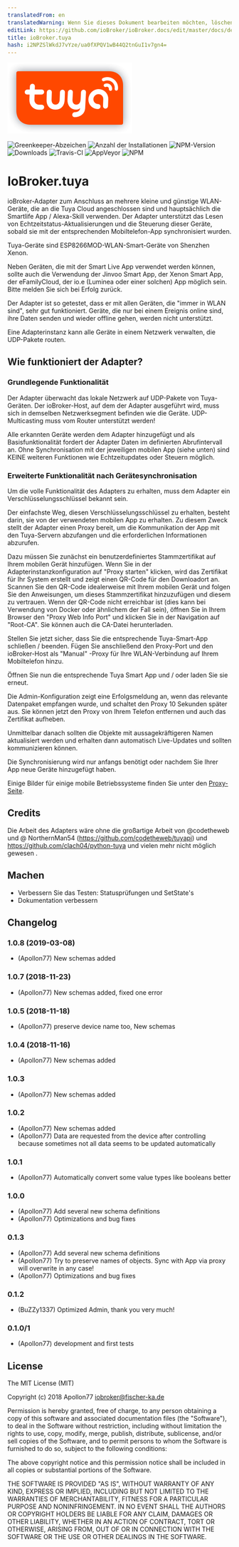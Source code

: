 ```yaml
---
translatedFrom: en
translatedWarning: Wenn Sie dieses Dokument bearbeiten möchten, löschen Sie bitte das Feld "translationsFrom". Andernfalls wird dieses Dokument automatisch erneut übersetzt
editLink: https://github.com/ioBroker/ioBroker.docs/edit/master/docs/de/adapterref/iobroker.tuya/README.md
title: ioBroker.tuya
hash: i2NPZSlWkdJ7vYze/ua0fXPQV1wB44Q2tnGuI1v7gn4=
---
```

![Logo](../../../en/adapterref/iobroker.tuya/admin/tuya.png)

![Greenkeeper-Abzeichen](https://badges.greenkeeper.io/Apollon77/ioBroker.tuya.svg)
![Anzahl der Installationen](http://iobroker.live/badges/tuya-stable.svg)
![NPM-Version](http://img.shields.io/npm/v/iobroker.tuya.svg)
![Downloads](https://img.shields.io/npm/dm/iobroker.tuya.svg)
![Travis-CI](http://img.shields.io/travis/Apollon77/ioBroker.tuya/master.svg)
![AppVeyor](https://ci.appveyor.com/api/projects/status/github/Apollon77/ioBroker.tuya?branch=master&svg=true)
![NPM](https://nodei.co/npm/iobroker.tuya.png?downloads=true)

# IoBroker.tuya
ioBroker-Adapter zum Anschluss an mehrere kleine und günstige WLAN-Geräte, die an die Tuya Cloud angeschlossen sind und hauptsächlich die Smartlife App / Alexa-Skill verwenden. Der Adapter unterstützt das Lesen von Echtzeitstatus-Aktualisierungen und die Steuerung dieser Geräte, sobald sie mit der entsprechenden Mobiltelefon-App synchronisiert wurden.

Tuya-Geräte sind ESP8266MOD-WLAN-Smart-Geräte von Shenzhen Xenon.

Neben Geräten, die mit der Smart Live App verwendet werden können, sollte auch die Verwendung der Jinvoo Smart App, der Xenon Smart App, der eFamilyCloud, der io.e (Luminea oder einer solchen) App möglich sein. Bitte melden Sie sich bei Erfolg zurück.

Der Adapter ist so getestet, dass er mit allen Geräten, die "immer in WLAN sind", sehr gut funktioniert. Geräte, die nur bei einem Ereignis online sind, ihre Daten senden und wieder offline gehen, werden nicht unterstützt.

Eine Adapterinstanz kann alle Geräte in einem Netzwerk verwalten, die UDP-Pakete routen.

## Wie funktioniert der Adapter?
### Grundlegende Funktionalität
Der Adapter überwacht das lokale Netzwerk auf UDP-Pakete von Tuya-Geräten. Der ioBroker-Host, auf dem der Adapter ausgeführt wird, muss sich in demselben Netzwerksegment befinden wie die Geräte. UDP-Multicasting muss vom Router unterstützt werden!

Alle erkannten Geräte werden dem Adapter hinzugefügt und als Basisfunktionalität fordert der Adapter Daten im definierten Abrufintervall an. Ohne Synchronisation mit der jeweiligen mobilen App (siehe unten) sind KEINE weiteren Funktionen wie Echtzeitupdates oder Steuern möglich.

### Erweiterte Funktionalität nach Gerätesynchronisation
Um die volle Funktionalität des Adapters zu erhalten, muss dem Adapter ein Verschlüsselungsschlüssel bekannt sein.

Der einfachste Weg, diesen Verschlüsselungsschlüssel zu erhalten, besteht darin, sie von der verwendeten mobilen App zu erhalten. Zu diesem Zweck stellt der Adapter einen Proxy bereit, um die Kommunikation der App mit den Tuya-Servern abzufangen und die erforderlichen Informationen abzurufen.

Dazu müssen Sie zunächst ein benutzerdefiniertes Stammzertifikat auf Ihrem mobilen Gerät hinzufügen.
Wenn Sie in der Adapterinstanzkonfiguration auf "Proxy starten" klicken, wird das Zertifikat für Ihr System erstellt und zeigt einen QR-Code für den Downloadort an. Scannen Sie den QR-Code idealerweise mit Ihrem mobilen Gerät und folgen Sie den Anweisungen, um dieses Stammzertifikat hinzuzufügen und diesem zu vertrauen.
Wenn der QR-Code nicht erreichbar ist (dies kann bei Verwendung von Docker oder ähnlichem der Fall sein), öffnen Sie in Ihrem Browser den "Proxy Web Info Port" und klicken Sie in der Navigation auf "Root-CA". Sie können auch die CA-Datei herunterladen.

Stellen Sie jetzt sicher, dass Sie die entsprechende Tuya-Smart-App schließen / beenden.
Fügen Sie anschließend den Proxy-Port und den ioBroker-Host als "Manual" -Proxy für Ihre WLAN-Verbindung auf Ihrem Mobiltelefon hinzu.

Öffnen Sie nun die entsprechende Tuya Smart App und / oder laden Sie sie erneut.

Die Admin-Konfiguration zeigt eine Erfolgsmeldung an, wenn das relevante Datenpaket empfangen wurde, und schaltet den Proxy 10 Sekunden später aus. Sie können jetzt den Proxy von Ihrem Telefon entfernen und auch das Zertifikat aufheben.

Unmittelbar danach sollten die Objekte mit aussagekräftigeren Namen aktualisiert werden und erhalten dann automatisch Live-Updates und sollten kommunizieren können.

Die Synchronisierung wird nur anfangs benötigt oder nachdem Sie Ihrer App neue Geräte hinzugefügt haben.

Einige Bilder für einige mobile Betriebssysteme finden Sie unter den [Proxy-Seite](PROXY.md).

## Credits
Die Arbeit des Adapters wäre ohne die großartige Arbeit von @codetheweb und @ NorthernMan54 (https://github.com/codetheweb/tuyapi) und https://github.com/clach04/python-tuya und vielen mehr nicht möglich gewesen .

## Machen
* Verbessern Sie das Testen: Statusprüfungen und SetState's
* Dokumentation verbessern

## Changelog

### 1.0.8 (2019-03-08)
* (Apollon77) New schemas added

### 1.0.7 (2018-11-23)
* (Apollon77) New schemas added, fixed one error

### 1.0.5 (2018-11-18)
* (Apollon77) preserve device name too, New schemas

### 1.0.4 (2018-11-16)
* (Apollon77) New schemas added

### 1.0.3
* (Apollon77) New schemas added

### 1.0.2
* (Apollon77) New schemas added
* (Apollon77) Data are requested from the device after controlling because sometimes not all data seems to be updated automatically

### 1.0.1
* (Apollon77) Automatically convert some value types like booleans better

### 1.0.0
* (Apollon77) Add several new schema definitions
* (Apollon77) Optimizations and bug fixes

### 0.1.3
* (Apollon77) Add several new schema definitions
* (Apollon77) Try to preserve names of objects. Sync with App via proxy will overwrite in any case!
* (Apollon77) Optimizations and bug fixes

### 0.1.2
* (BuZZy1337) Optimized Admin, thank you very much!

### 0.1.0/1
* (Apollon77) development and first tests

## License

The MIT License (MIT)

Copyright (c) 2018 Apollon77 <iobroker@fischer-ka.de>

Permission is hereby granted, free of charge, to any person obtaining a copy
of this software and associated documentation files (the "Software"), to deal
in the Software without restriction, including without limitation the rights
to use, copy, modify, merge, publish, distribute, sublicense, and/or sell
copies of the Software, and to permit persons to whom the Software is
furnished to do so, subject to the following conditions:

The above copyright notice and this permission notice shall be included in all
copies or substantial portions of the Software.

THE SOFTWARE IS PROVIDED "AS IS", WITHOUT WARRANTY OF ANY KIND, EXPRESS OR
IMPLIED, INCLUDING BUT NOT LIMITED TO THE WARRANTIES OF MERCHANTABILITY,
FITNESS FOR A PARTICULAR PURPOSE AND NONINFRINGEMENT. IN NO EVENT SHALL THE
AUTHORS OR COPYRIGHT HOLDERS BE LIABLE FOR ANY CLAIM, DAMAGES OR OTHER
LIABILITY, WHETHER IN AN ACTION OF CONTRACT, TORT OR OTHERWISE, ARISING FROM,
OUT OF OR IN CONNECTION WITH THE SOFTWARE OR THE USE OR OTHER DEALINGS IN THE
SOFTWARE.